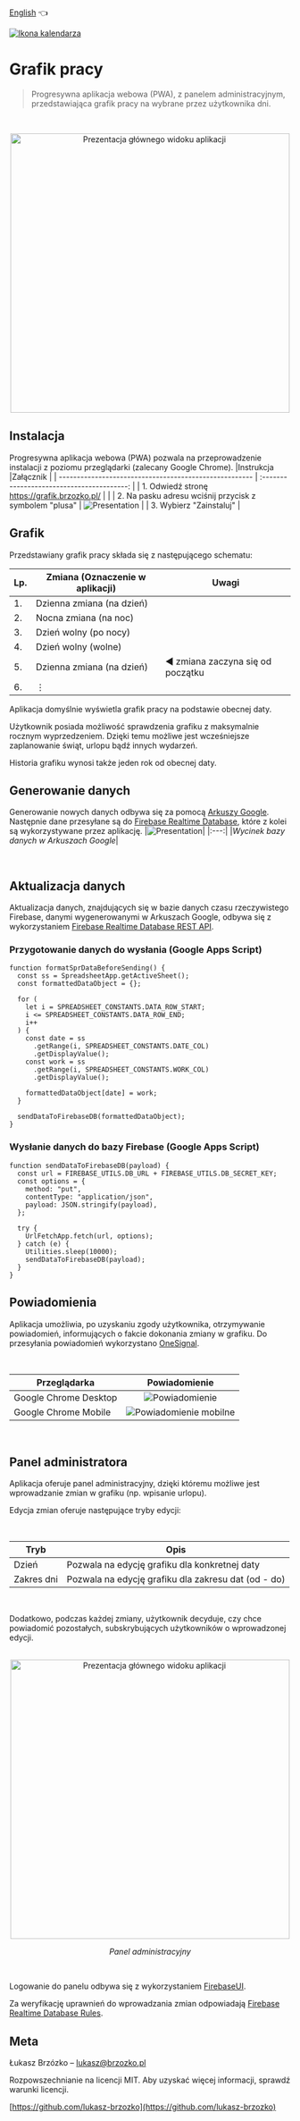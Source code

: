 [English](README.md) :point_left:

[![Ikona kalendarza](./readme-assets/logo128.png)](https://grafik.brzozko.pl/)

# Grafik pracy

> Progresywna aplikacja webowa (PWA), z panelem administracyjnym, przedstawiająca grafik pracy na wybrane przez użytkownika dni.

 </br>

<p align="center">
  <img height="500" src="./readme-assets/presentation.gif" alt="Prezentacja głównego widoku aplikacji" />
</p>

## Instalacja

Progresywna aplikacja webowa (PWA) pozwala na przeprowadzenie instalacji z poziomu przeglądarki (zalecany Google Chrome).
|Instrukcja |Załącznik |
| ------------------------------------------------------ | :----------------------------------------: |
| 1. Odwiedź stronę https://grafik.brzozko.pl/ | |
| 2. Na pasku adresu wciśnij przycisk z symbolem "plusa" | ![Presentation](readme-assets/install.png) |
| 3. Wybierz "Zainstaluj" |

## Grafik

Przedstawiany grafik pracy składa się z następującego schematu:

| Lp. | Zmiana (Oznaczenie w aplikacji) | Uwagi                                           |
| --- | ------------------------------- | ----------------------------------------------- |
| 1.  | Dzienna zmiana (na dzień)       |
| 2.  | Nocna zmiana (na noc)           |
| 3.  | Dzień wolny (po nocy)           |
| 4.  | Dzień wolny (wolne)             |
| 5.  | Dzienna zmiana (na dzień)       | :arrow_backward: zmiana zaczyna się od początku |
| 6.  | ⋮                               |

Aplikacja domyślnie wyświetla grafik pracy na podstawie obecnej daty.

Użytkownik posiada możliwość sprawdzenia grafiku z maksymalnie rocznym wyprzedzeniem. Dzięki temu możliwe jest wcześniejsze zaplanowanie świąt, urlopu bądź innych wydarzeń.

Historia grafiku wynosi także jeden rok od obecnej daty.

## Generowanie danych

Generowanie nowych danych odbywa się za pomocą [Arkuszy Google](https://www.google.pl/intl/pl/sheets/about/). Następnie dane przesyłane są do [Firebase Realtime Database](https://firebase.google.com/docs/database/), które z kolei są wykorzystywane przez aplikację.
|![Presentation](readme-assets/sheetsDB.png)|
|:---:|
|_Wycinek bazy danych w Arkuszach Google_|

</br>

## Aktualizacja danych

Aktualizacja danych, znajdujących się w bazie danych czasu rzeczywistego Firebase, danymi wygenerowanymi w Arkuszach Google, odbywa się z wykorzystaniem [Firebase Realtime Database REST API](https://firebase.google.com/docs/database/rest/start).

### Przygotowanie danych do wysłania (Google Apps Script)

```
function formatSprDataBeforeSending() {
  const ss = SpreadsheetApp.getActiveSheet();
  const formattedDataObject = {};

  for (
    let i = SPREADSHEET_CONSTANTS.DATA_ROW_START;
    i <= SPREADSHEET_CONSTANTS.DATA_ROW_END;
    i++
  ) {
    const date = ss
      .getRange(i, SPREADSHEET_CONSTANTS.DATE_COL)
      .getDisplayValue();
    const work = ss
      .getRange(i, SPREADSHEET_CONSTANTS.WORK_COL)
      .getDisplayValue();

    formattedDataObject[date] = work;
  }

  sendDataToFirebaseDB(formattedDataObject);
}
```

### Wysłanie danych do bazy Firebase (Google Apps Script)

```
function sendDataToFirebaseDB(payload) {
  const url = FIREBASE_UTILS.DB_URL + FIREBASE_UTILS.DB_SECRET_KEY;
  const options = {
    method: "put",
    contentType: "application/json",
    payload: JSON.stringify(payload),
  };

  try {
    UrlFetchApp.fetch(url, options);
  } catch (e) {
    Utilities.sleep(10000);
    sendDataToFirebaseDB(payload);
  }
}
```

## Powiadomienia

Aplikacja umożliwia, po uzyskaniu zgody użytkownika, otrzymywanie powiadomień, informujących o fakcie dokonania zmiany w grafiku. Do przesyłania powiadomień wykorzystano [OneSignal](https://onesignal.com/).

</br>

| Przeglądarka          |                          Powiadomienie                          |
| --------------------- | :-------------------------------------------------------------: |
| Google Chrome Desktop |        ![Powiadomienie](readme-assets/notification.png)         |
| Google Chrome Mobile  | ![Powiadomienie mobilne](readme-assets/notification-mobile.png) |

</br>

## Panel administratora

Aplikacja oferuje panel administracyjny, dzięki któremu możliwe jest wprowadzanie zmian w grafiku (np. wpisanie urlopu).

Edycja zmian oferuje następujące tryby edycji:

</br>

| Tryb       | Opis                                                |
| ---------- | --------------------------------------------------- |
| Dzień      | Pozwala na edycję grafiku dla konkretnej daty       |
| Zakres dni | Pozwala na edycję grafiku dla zakresu dat (od - do) |

</br>

Dodatkowo, podczas każdej zmiany, użytkownik decyduje, czy chce powiadomić pozostałych, subskrybujących użytkowników o wprowadzonej edycji.

</br>

<div align="center">
  <img height="500" src="./readme-assets/admin-panel.gif" alt="Prezentacja głównego widoku aplikacji" />
  <p><em>Panel administracyjny</em></p>
</div>

</br>

Logowanie do panelu odbywa się z wykorzystaniem [FirebaseUI](https://github.com/firebase/firebaseui-web).

Za weryfikację uprawnień do wprowadzania zmian odpowiadają [Firebase Realtime Database Rules](https://firebase.google.com/docs/database/security).

## Meta

Łukasz Brzózko – lukasz@brzozko.pl

Rozpowszechnianie na licencji MIT. Aby uzyskać więcej informacji, sprawdź warunki licencji.

[https://github.com/lukasz-brzozko](https://github.com/lukasz-brzozko)
